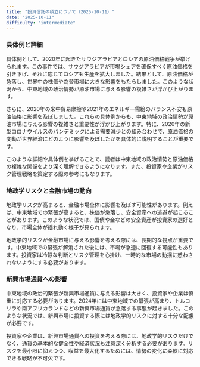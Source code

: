 ```yaml
---
title: "投資信託の積立について（2025-10-11）"
date: "2025-10-11"
difficulty: "intermediate"
---
```


### 具体例と詳細

具体例として、2020年に起きたサウジアラビアとロシアの原油価格戦争が挙げられます。この事件では、サウジアラビアが市場シェアを確保すべく原油価格を引き下げ、それに応じてロシアも生産を拡大しました。結果として、原油価格が急落し、世界中の株価や為替市場に大きな影響をもたらしました。このような状況から、中東地域の政治情勢が原油市場に与える影響の複雑さが浮かび上がります。

さらに、2020年の米中貿易摩擦や2021年のエネルギー需給のバランス不安も原油価格に影響を及ぼしました。これらの具体例からも、中東地域の政治情勢が原油市場に与える影響の複雑さと重要性が浮かび上がります。特に、2020年の新型コロナウイルスのパンデミックによる需要減少との組み合わせで、原油価格の変動が世界経済にどのように影響を及ぼしたかを具体的に説明することが重要です。

このような詳細や具体例を挙げることで、読者は中東地域の政治情勢と原油価格の複雑な関係をより深く理解できるようになります。また、投資家や企業がリスク管理戦略を策定する際の参考にもなります。

### 地政学リスクと金融市場の動向

地政学リスクが高まると、金融市場全体に影響を及ぼす可能性があります。例えば、中東地域での緊張が高まると、株価が急落し、安全資産への逃避が起こることがあります。このような状況では、国債や金などの安全資産が投資家の選好となり、市場全体が揺れ動く様子が見られます。

地政学的リスクが金融市場に与える影響を考える際には、長期的な視点が重要です。中東地域での緊張が解消された後には、市場が急速に回復する可能性もあります。投資家は冷静な判断とリスク管理を心掛け、一時的な市場の動揺に惑わされないようにする必要があります。

### 新興市場通貨への影響

中東地域の政治的緊張が新興市場通貨に与える影響は大きく、投資家や企業は慎重に対応する必要があります。2024年には中東地域での緊張が高まり、トルコリラや南アフリカランドなどの新興市場通貨が急落する事態が起きました。このような状況では、新興市場に投資する際には地政学的リスクに対する十分な配慮が必要です。

投資家や企業は、新興市場通貨への投資を考える際には、地政学的リスクだけでなく、通貨の基本的な健全性や経済状況も注意深く分析する必要があります。リスクを最小限に抑えつつ、収益を最大化するためには、情勢の変化に柔軟に対応できる戦略が不可欠です。

